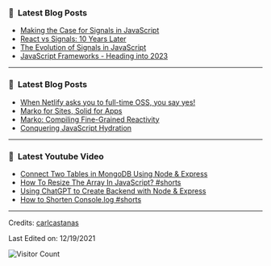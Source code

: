 ### 📕 &nbsp;**Latest Blog Posts**
<!-- BLOG-POST-LIST:START -->
- [Making the Case for Signals in JavaScript](https://dev.to/this-is-learning/making-the-case-for-signals-in-javascript-4c7i)
- [React vs Signals: 10 Years Later](https://dev.to/this-is-learning/react-vs-signals-10-years-later-3k71)
- [The Evolution of Signals in JavaScript](https://dev.to/this-is-learning/the-evolution-of-signals-in-javascript-8ob)
- [JavaScript Frameworks - Heading into 2023](https://dev.to/this-is-learning/javascript-frameworks-heading-into-2023-nln)
<!-- BLOG-POST-LIST:END -->

-----

### 📕 &nbsp;**Latest Blog Posts**
<!-- BLOG-POST-LIST:START -->
- [When Netlify asks you to full-time OSS, you say yes!](https://dev.to/ryansolid/when-netlify-asks-you-to-full-time-oss-you-say-yes-5ccf)
- [Marko for Sites, Solid for Apps](https://dev.to/this-is-learning/marko-for-sites-solid-for-apps-2c7d)
- [Marko: Compiling Fine-Grained Reactivity](https://dev.to/ryansolid/marko-compiling-fine-grained-reactivity-4lk4)
- [Conquering JavaScript Hydration](https://dev.to/this-is-learning/conquering-javascript-hydration-a9f)
<!-- BLOG-POST-LIST:END -->

-----

### 📕 &nbsp;**Latest Youtube Video**
<!-- YOUTUBE:START -->
- [Connect Two Tables in MongoDB Using Node &amp; Express](https://www.youtube.com/watch?v=zXEYQNP-eQk)
- [How To Resize The Array In JavaScript? #shorts](https://www.youtube.com/watch?v=cMmy1LadWdo)
- [Using ChatGPT to Create Backend with Node &amp; Express](https://www.youtube.com/watch?v=2wuAlqFidFw)
- [How to Shorten Console.log #shorts](https://www.youtube.com/watch?v=ttAgXDAIdp8)
<!-- YOUTUBE:END -->

-----
Credits: [carlcastanas](https://github.com/carlcastanas)

Last Edited on: 12/19/2021

![Visitor Count](https://profile-counter.glitch.me/{carlcastanas}/count.svg)
